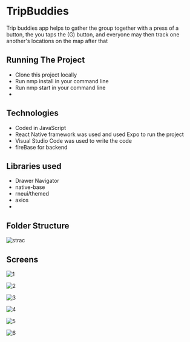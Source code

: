 # TripBuddies
Trip buddies app helps to gather the group together with a press of a button, the you taps the (G) button, and everyone may then track one another's locations on the map after that


## Running The Project
+ Clone this project locally
+ Run nmp install in your command line
+ Run nmp start  in your command line
+

##  Technologies

- Coded in JavaScript
- React Native framework was used and used Expo to run the project
- Visual Studio Code was used to write the code
- fireBase for backend

## Libraries used

- Drawer Navigator
- native-base 
- rneui/themed
- axios
-


## Folder Structure

![strac](https://user-images.githubusercontent.com/92965765/198817797-b0620cea-7721-4663-a2f7-d796ca701db6.PNG)


## Screens
![1](https://user-images.githubusercontent.com/92965765/198818437-b499320f-d5d1-4da0-8f17-9be4f4f7426e.PNG)

![2](https://user-images.githubusercontent.com/92965765/198818443-54392cb5-a71e-449c-af96-c6385164fd9e.PNG)

![3](https://user-images.githubusercontent.com/92965765/198818451-780b0ea4-8081-4520-828f-80f0835a236d.PNG)

![4](https://user-images.githubusercontent.com/92965765/198818456-f816772c-181f-4b87-8326-022344da37a9.PNG)

![5](https://user-images.githubusercontent.com/92965765/198818463-aa03f3e5-bd76-4fca-8919-927759b28dce.PNG)

![6](https://user-images.githubusercontent.com/92965765/198818467-d8ed1c81-fc3a-4d36-8a23-3228a3020c43.PNG)


